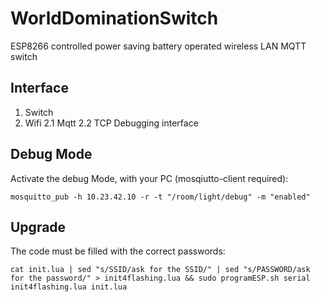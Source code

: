 # WorldDominationSwitch
ESP8266 controlled power saving battery operated wireless LAN MQTT switch

## Interface
1. Switch
2. Wifi
2.1 Mqtt
2.2 TCP Debugging interface

## Debug Mode
Activate the debug Mode, with your PC (mosqiutto-client required):
```
mosquitto_pub -h 10.23.42.10 -r -t "/room/light/debug" -m "enabled"
```

## Upgrade
The code must be filled with the correct passwords:
```
cat init.lua | sed "s/SSID/ask for the SSID/" | sed "s/PASSWORD/ask for the password/" > init4flashing.lua && sudo programESP.sh serial init4flashing.lua init.lua
```
